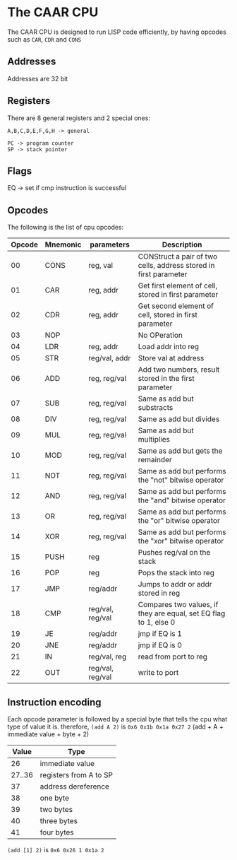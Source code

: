 # The CAAR CPU
The CAAR CPU is designed to run LISP code efficiently, by having opcodes such as `CAR`, `CDR` and `CONS`

## Addresses
Addresses are 32 bit

## Registers
There are 8 general registers and 2 special ones:

```
A,B,C,D,E,F,G,H -> general

PC -> program counter
SP -> stack pointer
```

## Flags
EQ -> set if cmp instruction is successful

## Opcodes

The following is the list of cpu opcodes:

| Opcode | Mnemonic | parameters       | Description                                                      |
| ------ | -------- | ---------------- | ---------------------------------------------------------------- |
| 00     | CONS     | reg, val         | CONStruct a pair of two cells, address stored in first parameter |
| 01     | CAR      | reg, addr        | Get first element of cell, stored in first parameter             |
| 02     | CDR      | reg, addr        | Get second element of cell, stored in first parameter            |
| 03     | NOP      |                  | No OPeration                                                     |
| 04     | LDR      | reg, addr        | Load addr into reg                                               |
| 05     | STR      | reg/val, addr    | Store val at address                                             |
| 06     | ADD      | reg, reg/val     | Add two numbers, result stored in the first parameter            |
| 07     | SUB      | reg, reg/val     | Same as add but substracts                                       |
| 08     | DIV      | reg, reg/val     | Same as add but divides                                          |
| 09     | MUL      | reg, reg/val     | Same as add but multiplies                                       |
| 10     | MOD      | reg, reg/val     | Same as add but gets the remainder                               |
| 11     | NOT      | reg, reg/val     | Same as add but performs the "not" bitwise operator              |
| 12     | AND      | reg, reg/val     | Same as add but performs the "and" bitwise operator              |
| 13     | OR       | reg, reg/val     | Same as add but performs the "or" bitwise operator               |
| 14     | XOR      | reg, reg/val     | Same as add but performs the "xor" bitwise operator              |
| 15     | PUSH     | reg              | Pushes reg/val on the stack                                      |
| 16     | POP      | reg              | Pops the stack into reg                                          |
| 17     | JMP      | reg/addr         | Jumps to addr or addr stored in reg                              |
| 18     | CMP      | reg/val, reg/val | Compares two values, if they are equal, set EQ flag to 1, else 0 |
| 19     | JE       | reg/addr         | jmp if EQ is 1                                                   |
| 20     | JNE      | reg/addr         | jmp if EQ is 0                                                   |
| 21     | IN       | reg/val, reg     | read from port to reg                                            |
| 22     | OUT      | reg/val, reg/val | write to port                                                    |

## Instruction encoding
Each opcode parameter is followed by a special byte that tells the cpu what type of value it is.
therefore, `(add A 2)` is `0x6 0x1b 0x1a 0x27 2` (add + A + immediate value + byte + 2)

| Value  | Type                   |
| ------ | ---------------------- |
| 26     | immediate value        |
| 27..36 | registers from A to SP |
| 37     | address dereference    |
| 38     | one byte               |
| 39     | two bytes              |
| 40     | three bytes            |
| 41     | four bytes             |

`(add [1] 2)` is `0x6 0x26 1 0x1a 2`
